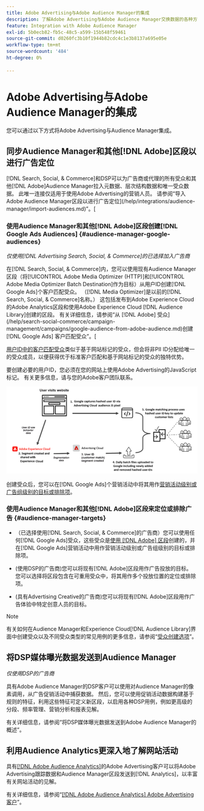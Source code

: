 ```yaml
---
title: Adobe Advertising与Adobe Audience Manager的集成
description: 了解Adobe Advertising与Adobe Audience Manager交换数据的各种方式。
feature: Integration with Adobe Audience Manager
exl-id: 5b0ecb82-fb5c-48c5-a599-15b548f59461
source-git-commit: d0260fc3b10f1944b82cdc4c1e3b8137a695e05e
workflow-type: tm+mt
source-wordcount: '484'
ht-degree: 0%

---
```


# Adobe Advertising与Adobe Audience Manager的集成

您可以通过以下方式将Adobe Advertising与Audience Manager集成。

## 同步Audience Manager和其他[!DNL Adobe]区段以进行广告定位

[!DNL Search, Social, & Commerce]和DSP可以为广告商或代理的所有受众和其他[!DNL Adobe]Audience Manager拉入元数据、层次结构数据和唯一受众数据。 此唯一连接仅适用于使用Adobe Advertising的营销人员。 请参阅“导入Adobe Audience Manager区段以进行广告定位](/help/integrations/audience-manager/import-audiences.md)”。[

### 使用Audience Manager和其他[!DNL Adobe]区段创建[!DNL Google Ads Audiences] {#audience-manager-google-audiences}

*仅使用[!DNL Advertising Search, Social, & Commerce]的已选择加入广告商*

在[!DNL Search, Social, & Commerce]内，您可以使用现有Audience Manager区段（将[!UICONTROL Adobe Media Optimizer (HTTP)]和[!UICONTROL Adobe Media Optimizer Batch Destination]作为目标）从用户ID创建[!DNL Google Ads]个客户匹配受众。 （[!DNL Media Optimizer]是以前的[!DNL Search, Social, & Commerce]名称。） 这包括发布到Adobe Experience Cloud的Adobe Analytics区段和使用Adobe Experience Cloud [!DNL Audience Library]创建的区段。 有关详细信息，请参阅“从 [!DNL Adobe] 受众](/help/search-social-commerce/campaign-management/campaigns/google-audience-from-adobe-audience.md)创建 [!DNL Google Ads] 客户匹配受众”。[

[用户ID中的客户匹配受众](https://support.google.com/google-ads/answer/9199250)类似于基于网站标记的受众，但会将非PII ID分配给唯一的受众成员，以便获得优于标准客户匹配和基于网站标记的受众的独特优势。

要创建必要的用户ID，您必须在您的网站上使用Adobe Advertising的JavaScript标记<!-- with a user ID parameter -->。 有关更多信息，请与您的Adobe客户团队联系。

![区段创建流程](/help/integrations/assets/ad_search_user_id_pic.png)

创建受众后，您可以在[!DNL Google Ads]个营销活动中将其用作[营销活动级别或广告组级别的目标或排除项](#audience-manager-targets)。

### 使用Audience Manager和其他[!DNL Adobe]区段来定位或排除广告 {#audience-manager-targets}

* （已选择使用[!DNL Search, Social, & Commerce]的广告商）您可以使用任何[!DNL Google Ads]受众，这些受众是[使用 [!DNL Adobe] 区段](#audience-manager-google-audiences)创建的，并在[!DNL Google Ads]营销活动中用作营销活动级别或广告组级别的目标或排除项。

* (使用DSP的广告商)您可以将现有[!DNL Adobe]区段用作广告投放的目标。 您可以选择将区段包含在可重用受众中，将其用作多个投放位置的定位或排除项。

* (具有Advertising Creative的广告商)您可以将现有[!DNL Adobe]区段用作广告体验中特定创意人员的目标。

>[!NOTE]
>
>有关如何在Audience Manager和Experience Cloud[!DNL Audience Library]界面中创建受众以及不同受众类型的常见用例的更多信息，请参阅“[受众创建选项](https://experienceleague.adobe.com/docs/experience-cloud-kcs/kbarticles/KA-16471.html)”。

## 将DSP媒体曝光数据发送到Audience Manager

*仅使用DSP的广告商*

具有Adobe Audience Manager的DSP客户可以使用对Audience Manager的像素调用，从广告促销活动中捕获数据。 然后，您可以使用促销活动数据构建基于规则的特征，利用这些特征可定义新区段，以启用各种DSP用例，例如更高级的分段、频率管理、营销分析和报表见解。

有关详细信息，请参阅“将DSP媒体曝光数据发送到Adobe Audience Manager的概述”[](/help/integrations/audience-manager/media-data-integration/overview.md)。

## 利用Audience Analytics更深入地了解网站活动

具有[[!DNL Adobe Audience Analytics]](https://experienceleague.adobe.com/docs/analytics/integration/audience-analytics/mc-audiences-aam.html)的Adobe Advertising客户可以将Adobe Advertising跟踪数据和Audience Manager区段发送到[!DNL Analytics]，以丰富有关网站活动的见解。

有关详细信息，请参阅“[[!DNL Adobe Audience Analytics] Adobe Advertising客户](/help/integrations/audience-manager/audience-analytics.md)”。
